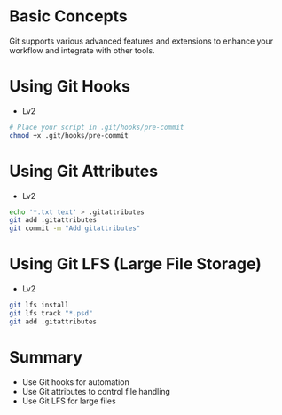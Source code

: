 # Basic Concepts

Git supports various advanced features and extensions to enhance your workflow and integrate with other tools.

# Using Git Hooks

- Lv2

```bash
# Place your script in .git/hooks/pre-commit
chmod +x .git/hooks/pre-commit
```

# Using Git Attributes

- Lv2

```bash
echo '*.txt text' > .gitattributes
git add .gitattributes
git commit -m "Add gitattributes"
```

# Using Git LFS (Large File Storage)

- Lv2

```bash
git lfs install
git lfs track "*.psd"
git add .gitattributes
```

# Summary

- Use Git hooks for automation
- Use Git attributes to control file handling
- Use Git LFS for large files
